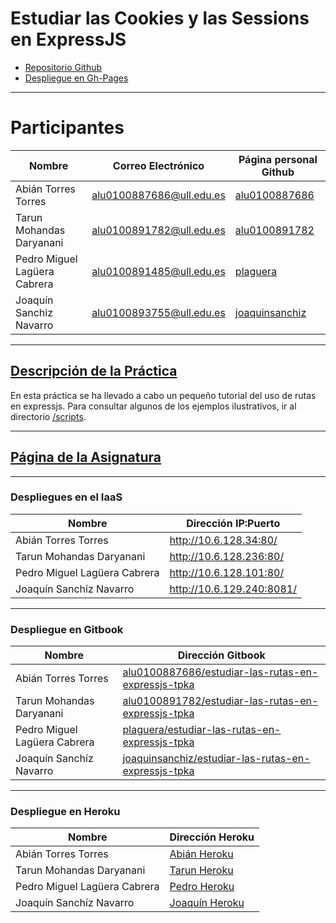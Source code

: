 # Estudiar las Cookies y las Sessions en ExpressJS

* [Repositorio Github](https://github.com/ULL-ESIT-PL-1617/estudiar-cookies-y-sessions-en-expressjs-pedro-tarun-joaquin-abian)
* [Despliegue en Gh-Pages](https://ull-esit-pl-1617.github.io/estudiar-cookies-y-sessions-en-expressjs-pedro-tarun-joaquin-abian/)

---

# Participantes

| Nombre | Correo Electrónico | Página personal Github |
| --- | --- | --- |
| Abián Torres Torres | alu0100887686@ull.edu.es | [alu0100887686](https://alu0100887686.github.io/) |
| Tarun Mohandas Daryanani | alu0100891782@ull.edu.es | [alu0100891782](https://alu0100891782.github.io/) |
| Pedro Miguel Lagüera Cabrera | alu0100891485@ull.edu.es | [plaguera](https://plaguera.github.io/) |
| Joaquín Sanchiz Navarro | alu0100893755@ull.edu.es | [joaquinsanchiz](https://joaquinsanchiz.github.io/) |

---

## [Descripción de la Práctica](https://casianorodriguezleon.gitbooks.io/ull-esit-1617/content/practicas/practicalearningcookies.html)

En esta práctica se ha llevado a cabo un pequeño tutorial del uso de rutas en expressjs. Para consultar algunos de los ejemplos ilustrativos, ir al directorio [/scripts](/scripts).

---

## [Página de la Asignatura](https://campusvirtual.ull.es/1617/course/view.php?id=1148)

---

### Despliegues en el IaaS

| Nombre | Dirección IP:Puerto |
| --- | --- |
| Abián Torres Torres | <http://10.6.128.34:80/> |
| Tarun Mohandas Daryanani | <http://10.6.128.236:80/> |
| Pedro Miguel Lagüera Cabrera | <http://10.6.128.101:80/> |
| Joaquín Sanchíz Navarro  | <http://10.6.129.240:8081/> |

---

### Despliegue en Gitbook

| Nombre | Dirección Gitbook |
| --- | --- |
| Abián Torres Torres | [alu0100887686/estudiar-las-rutas-en-expressjs-tpka](https://alu0100887686.gitbooks.io/estudiar-cookies-y-sessions-en-expressjs/content/) |
| Tarun Mohandas Daryanani | [alu0100891782/estudiar-las-rutas-en-expressjs-tpka](https://alu0100891782.gitbooks.io/estudiar-cookies-y-sessions-en-expressjs/content/) |
| Pedro Miguel Lagüera Cabrera | [plaguera/estudiar-las-rutas-en-expressjs-tpka](https://plaguera.gitbooks.io/estudiar-cookies-y-sessions-en-expressjs/content/) |
| Joaquín Sanchíz Navarro | [joaquinsanchiz/estudiar-las-rutas-en-expressjs-tpka](https://joaquinsanchiz.gitbooks.io/estudiar-cookies-y-sessions-en-expressjs/content/) |

---

### Despliegue en Heroku

| Nombre | Dirección Heroku |
| --- | --- |
| Abián Torres Torres | [Abián Heroku](https://cookies-sessions-express-abian.herokuapp.com/) |
| Tarun Mohandas Daryanani | [Tarun Heroku](https://cookies-sessions-express-tarun.herokuapp.com/) |
| Pedro Miguel Lagüera Cabrera | [Pedro Heroku](https://cookies-sessions-express-pedro.herokuapp.com/) |
| Joaquín Sanchíz Navarro | [Joaquín Heroku](https://cookies-sessions-express-tpka.herokuapp.com/) |

